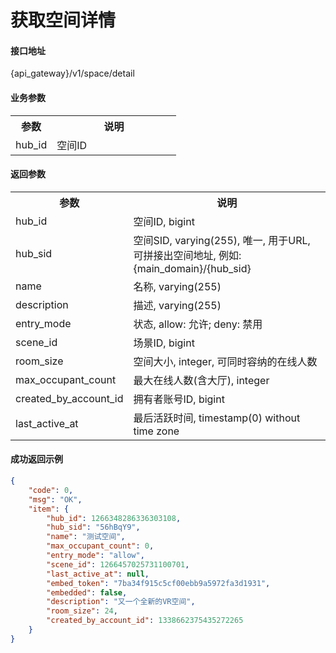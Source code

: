 # 获取空间详情

#### 接口地址

{api_gateway}/v1/space/detail

#### 业务参数
<table width="100%">
    <tr>
      <th width="25%">参数</th>
      <th>说明</th>
    </tr>
    <tr>
      <td>hub_id</td>
      <td>空间ID</td>
    </tr>
</table>

#### 返回参数
<table width="100%">
    <tr>
      <th width="25%">参数</th>
      <th>说明</th>
    </tr>
    <tr>
      <td>hub_id</td>
      <td>空间ID, bigint</td>
    </tr>
    <tr>
      <td>hub_sid</td>
      <td>空间SID, varying(255), 唯一, 用于URL, 可拼接出空间地址, 例如: {main_domain}/{hub_sid}</td>
    </tr>
    <tr>
      <td>name</td>
      <td>名称, varying(255)</td>
    </tr>
    <tr>
      <td>description</td>
      <td>描述, varying(255)</td>
    </tr>
    <tr>
      <td>entry_mode</td>
      <td>状态, allow: 允许; deny: 禁用</td>
    </tr>
    <tr>
      <td>scene_id</td>
      <td>场景ID, bigint</td>
    </tr>
    <tr>
      <td>room_size</td>
      <td>空间大小, integer, 可同时容纳的在线人数</td>
    </tr>
    <tr>
      <td>max_occupant_count</td>
      <td>最大在线人数(含大厅), integer</td>
    </tr>
    <tr>
      <td>created_by_account_id</td>
      <td>拥有者账号ID, bigint</td>
    </tr>
    <tr>
      <td>last_active_at</td>
      <td>最后活跃时间, timestamp(0) without time zone</td>
    </tr>
</table>

#### 成功返回示例

```json
{
    "code": 0,
    "msg": "OK",
    "item": {
        "hub_id": 1266348286336303108,
        "hub_sid": "56hBqY9",
        "name": "测试空间",
        "max_occupant_count": 0,
        "entry_mode": "allow",
        "scene_id": 1266457025731100701,
        "last_active_at": null,
        "embed_token": "7ba34f915c5cf00ebb9a5972fa3d1931",
        "embedded": false,
        "description": "又一个全新的VR空间",
        "room_size": 24,
        "created_by_account_id": 1338662375435272265
    }
}
```

